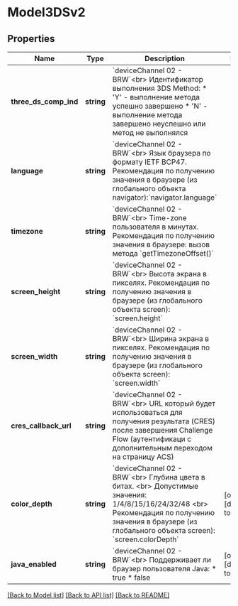 # Model3DSv2

## Properties
Name | Type | Description | Notes
------------ | ------------- | ------------- | -------------
**three_ds_comp_ind** | **string** | &#x60;deviceChannel 02 - BRW&#x60;&lt;br&gt; Идентификатор выполнения 3DS Method: * &#39;Y&#39; - выполнение метода успешно завершено * &#39;N&#39; - выполнение метода завершено неуспешно или метод не выполнялся | 
**language** | **string** | &#x60;deviceChannel 02 - BRW&#x60;&lt;br&gt;  Язык браузера по формату IETF BCP47. Рекомендация по получению значения в браузере (из глобального объекта navigator):&#x60;navigator.language&#x60; | 
**timezone** | **string** | &#x60;deviceChannel 02 - BRW&#x60;&lt;br&gt; Time-zone пользователя в минутах. Рекомендация по получению значения в браузере: вызов метода &#x60;getTimezoneOffset()&#x60; | 
**screen_height** | **string** | &#x60;deviceChannel 02 - BRW&#x60;&lt;br&gt; Высота экрана в пикселях. Рекомендация по получению значения в браузере (из глобального объекта screen): &#x60;screen.height&#x60; | 
**screen_width** | **string** | &#x60;deviceChannel 02 - BRW&#x60;&lt;br&gt; Ширина экрана в пикселях. Рекомендация по получению значения в браузере (из глобального объекта screen): &#x60;screen.width&#x60; | 
**cres_callback_url** | **string** | &#x60;deviceChannel 02 - BRW&#x60;&lt;br&gt; URL который будет использоваться для получения результата (CRES) после завершения Challenge Flow (аутентификаци с дополнительным переходом на страницу ACS) | 
**color_depth** | **string** | &#x60;deviceChannel 02 - BRW&#x60;&lt;br&gt; Глубина цвета в битах. &lt;br&gt; Допустимые значения: 1/4/8/15/16/24/32/48 &lt;br&gt; Рекомендация по получению значения в браузере (из глобального объекта screen): &#x60;screen.colorDepth&#x60; | [optional] [default to '48']
**java_enabled** | **string** | &#x60;deviceChannel 02 - BRW&#x60;&lt;br&gt; Поддерживает ли браузер пользователя Java:  * true * false | [optional] [default to 'false']

[[Back to Model list]](../README.md#documentation-for-models) [[Back to API list]](../README.md#documentation-for-api-endpoints) [[Back to README]](../README.md)


